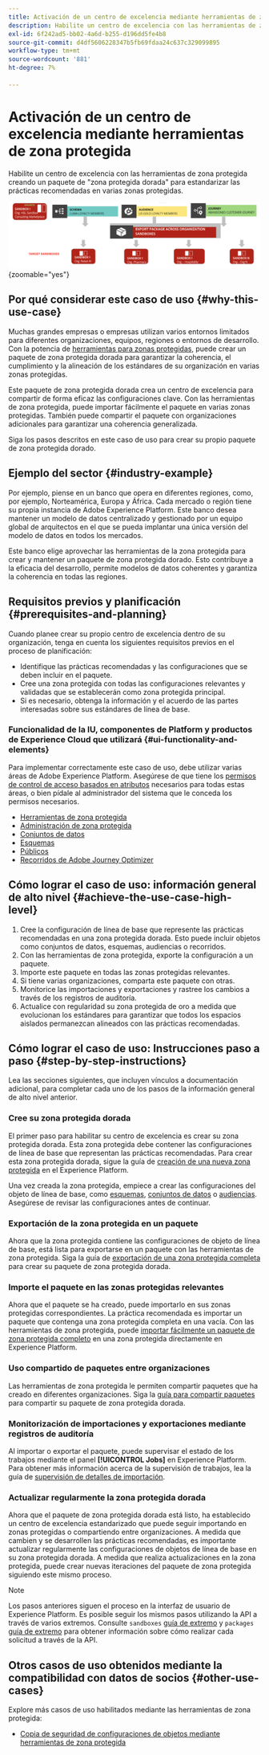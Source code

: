 ```yaml
---
title: Activación de un centro de excelencia mediante herramientas de zona protegida
description: Habilite un centro de excelencia con las herramientas de zona protegida creando un paquete de "zona protegida dorada" para estandarizar las prácticas recomendadas en varias zonas protegidas.
exl-id: 6f242ad5-bb02-4a6d-b255-d196dd5fe4b8
source-git-commit: d4df5606228347b5fb69fdaa24c637c329099895
workflow-type: tm+mt
source-wordcount: '881'
ht-degree: 7%

---
```


# Activación de un centro de excelencia mediante herramientas de zona protegida

Habilite un centro de excelencia con las herramientas de zona protegida creando un paquete de &quot;zona protegida dorada&quot; para estandarizar las prácticas recomendadas en varias zonas protegidas.

![Información general sobre la exportación de paquetes entre distintas organizaciones](../images/use-cases/packages-across-orgs.png){zoomable="yes"}

## Por qué considerar este caso de uso {#why-this-use-case}

Muchas grandes empresas o empresas utilizan varios entornos limitados para diferentes organizaciones, equipos, regiones o entornos de desarrollo. Con la potencia de [herramientas para zonas protegidas](../ui/sandbox-tooling.md), puede crear un paquete de zona protegida dorada para garantizar la coherencia, el cumplimiento y la alineación de los estándares de su organización en varias zonas protegidas.

Este paquete de zona protegida dorada crea un centro de excelencia para compartir de forma eficaz las configuraciones clave. Con las herramientas de zona protegida, puede importar fácilmente el paquete en varias zonas protegidas. También puede compartir el paquete con organizaciones adicionales para garantizar una coherencia generalizada.

Siga los pasos descritos en este caso de uso para crear su propio paquete de zona protegida dorado.

## Ejemplo del sector {#industry-example}

Por ejemplo, piense en un banco que opera en diferentes regiones, como, por ejemplo, Norteamérica, Europa y África. Cada mercado o región tiene su propia instancia de Adobe Experience Platform. Este banco desea mantener un modelo de datos centralizado y gestionado por un equipo global de arquitectos en el que se pueda implantar una única versión del modelo de datos en todos los mercados.

Este banco elige aprovechar las herramientas de la zona protegida para crear y mantener un paquete de zona protegida dorado. Esto contribuye a la eficacia del desarrollo, permite modelos de datos coherentes y garantiza la coherencia en todas las regiones.

## Requisitos previos y planificación {#prerequisites-and-planning}

Cuando planee crear su propio centro de excelencia dentro de su organización, tenga en cuenta los siguientes requisitos previos en el proceso de planificación:

- Identifique las prácticas recomendadas y las configuraciones que se deben incluir en el paquete.
- Cree una zona protegida con todas las configuraciones relevantes y validadas que se establecerán como zona protegida principal.
- Si es necesario, obtenga la información y el acuerdo de las partes interesadas sobre sus estándares de línea de base.

### Funcionalidad de la IU, componentes de Platform y productos de Experience Cloud que utilizará {#ui-functionality-and-elements}

Para implementar correctamente este caso de uso, debe utilizar varias áreas de Adobe Experience Platform. Asegúrese de que tiene los [permisos de control de acceso basados en atributos](../../access-control/abac/overview.md) necesarios para todas estas áreas, o bien pídale al administrador del sistema que le conceda los permisos necesarios.

- [Herramientas de zona protegida](../ui/sandbox-tooling.md)
- [Administración de zona protegida](../ui/user-guide.md)
- [Conjuntos de datos](../../catalog/datasets/overview.md)
- [Esquemas](../../xdm//home.md)
- [Públicos](../../segmentation/home.md)
- [Recorridos de Adobe Journey Optimizer](https://experienceleague.adobe.com/en/docs/journey-optimizer/using/orchestrate-journeys/journey)

## Cómo lograr el caso de uso: información general de alto nivel {#achieve-the-use-case-high-level}

1. Cree la configuración de línea de base que represente las prácticas recomendadas en una zona protegida dorada. Esto puede incluir objetos como conjuntos de datos, esquemas, audiencias o recorridos.
2. Con las herramientas de zona protegida, exporte la configuración a un paquete.
3. Importe este paquete en todas las zonas protegidas relevantes.
4. Si tiene varias organizaciones, comparta este paquete con otras.
5. Monitorice las importaciones y exportaciones y rastree los cambios a través de los registros de auditoría.
6. Actualice con regularidad su zona protegida de oro a medida que evolucionan los estándares para garantizar que todos los espacios aislados permanezcan alineados con las prácticas recomendadas.

## Cómo lograr el caso de uso: Instrucciones paso a paso {#step-by-step-instructions}

Lea las secciones siguientes, que incluyen vínculos a documentación adicional, para completar cada uno de los pasos de la información general de alto nivel anterior.

### Cree su zona protegida dorada

El primer paso para habilitar su centro de excelencia es crear su zona protegida dorada. Esta zona protegida debe contener las configuraciones de línea de base que representan las prácticas recomendadas. Para crear esta zona protegida dorada, sigue la guía de [creación de una nueva zona protegida](../ui/user-guide.md#create-a-new-sandbox) en el Experience Platform.

Una vez creada la zona protegida, empiece a crear las configuraciones del objeto de línea de base, como [esquemas](../../xdm/ui/resources/schemas.md#create-a-new-schema), [conjuntos de datos](../../catalog/datasets/user-guide.md#create-a-dataset) o [audiencias](../../segmentation/ui/segment-builder.md). Asegúrese de revisar las configuraciones antes de continuar.

### Exportación de la zona protegida en un paquete

Ahora que la zona protegida contiene las configuraciones de objeto de línea de base, está lista para exportarse en un paquete con las herramientas de zona protegida. Siga la guía de [exportación de una zona protegida completa](../ui/sandbox-tooling.md#export-an-entire-sandbox) para crear su paquete de zona protegida dorada.

### Importe el paquete en las zonas protegidas relevantes

Ahora que el paquete se ha creado, puede importarlo en sus zonas protegidas correspondientes. La práctica recomendada es importar un paquete que contenga una zona protegida completa en una vacía. Con las herramientas de zona protegida, puede [importar fácilmente un paquete de zona protegida completo](../../sandboxes/ui/sandbox-tooling.md#import-the-entire-sandbox-package) en una zona protegida directamente en Experience Platform.

### Uso compartido de paquetes entre organizaciones

Las herramientas de zona protegida le permiten compartir paquetes que ha creado en diferentes organizaciones. Siga la [guía para compartir paquetes](../../sandboxes/ui/sharing-packages-across-orgs.md) para compartir su paquete de zona protegida dorada.

### Monitorización de importaciones y exportaciones mediante registros de auditoría

Al importar o exportar el paquete, puede supervisar el estado de los trabajos mediante el panel **[!UICONTROL Jobs]** en Experience Platform. Para obtener más información acerca de la supervisión de trabajos, lea la guía de [supervisión de detalles de importación](../../sandboxes/ui/sandbox-tooling.md#monitor-import-details).

### Actualizar regularmente la zona protegida dorada

Ahora que el paquete de zona protegida dorada está listo, ha establecido un centro de excelencia estandarizado que puede seguir importando en zonas protegidas o compartiendo entre organizaciones. A medida que cambien y se desarrollen las prácticas recomendadas, es importante actualizar regularmente las configuraciones de objetos de línea de base en su zona protegida dorada. A medida que realiza actualizaciones en la zona protegida, puede crear nuevas iteraciones del paquete de zona protegida siguiendo este mismo proceso.

>[!NOTE]
>
> Los pasos anteriores siguen el proceso en la interfaz de usuario de Experience Platform. Es posible seguir los mismos pasos utilizando la API a través de varios extremos. Consulte `sandboxes` [guía de extremo](https://experienceleague.adobe.com/en/docs/experience-platform/sandbox/api/sandboxes#create) y `packages` [guía de extremo](https://experienceleague.adobe.com/en/docs/experience-platform/sandbox/sandbox-tooling-api/packages) para obtener información sobre cómo realizar cada solicitud a través de la API.

## Otros casos de uso obtenidos mediante la compatibilidad con datos de socios {#other-use-cases}

Explore más casos de uso habilitados mediante las herramientas de zona protegida:

- [Copia de seguridad de configuraciones de objetos mediante herramientas de zona protegida](./backup-object-configuration.md)
